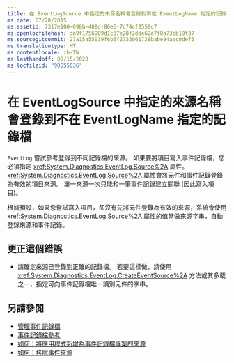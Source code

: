 ```yaml
---
title: 在 EventLogSource 中指定的來源名稱會登錄到不在 EventLogName 指定的記錄檔
ms.date: 07/20/2015
ms.assetid: 7317e100-098b-408d-86e5-7c74cf8558c7
ms.openlocfilehash: da9f1756909d1c37e28f2dde62a7f8a73bb19f37
ms.sourcegitcommit: 27a15a55019f6b5f2733961738babe94aec0def3
ms.translationtype: MT
ms.contentlocale: zh-TW
ms.lasthandoff: 09/15/2020
ms.locfileid: "90555636"
---
```

# <a name="source-name-specified-in-eventlogsource-is-registered-to-a-log-other-than-that-specified-in-eventlogname"></a>在 EventLogSource 中指定的來源名稱會登錄到不在 EventLogName 指定的記錄檔
`EventLog` 嘗試參考登錄到不同記錄檔的來源。 如果要將項目寫入事件記錄檔，您必須指定 <xref:System.Diagnostics.EventLog.Source%2A> 屬性。 <xref:System.Diagnostics.EventLog.Source%2A> 屬性會將元件和事件記錄登錄為有效的項目來源。 單一來源一次只能和一筆事件記錄建立關聯 (因此寫入項目)。  
  
 根據預設，如果您嘗試寫入項目，卻沒有先將元件登錄為有效的來源，系統會使用 <xref:System.Diagnostics.EventLog.Source%2A> 屬性的值當做來源字串，自動登錄來源和事件記錄。  
  
## <a name="to-correct-this-error"></a>更正這個錯誤  
  
- 請確定來源已登錄到正確的記錄檔。 若要這樣做，請使用 <xref:System.Diagnostics.EventLog.CreateEventSource%2A> 方法或其多載之一，指定可向事件記錄檔唯一識別元件的字串。  
  
## <a name="see-also"></a>另請參閱

- [管理事件記錄檔](/previous-versions/visualstudio/visual-studio-2008/4f69axw4(v=vs.90))
- [事件記錄檔參考](/previous-versions/visualstudio/visual-studio-2008/k43k9z2a(v=vs.90))
- [如何：將應用程式新增為事件記錄檔專案的來源](/previous-versions/visualstudio/visual-studio-2008/xz73e171(v=vs.90))
- [如何：移除事件來源](/previous-versions/visualstudio/visual-studio-2008/k57466fc(v=vs.90))
